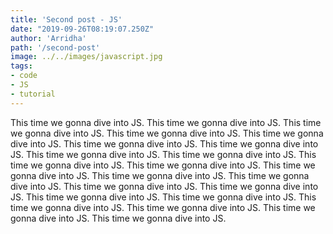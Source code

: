 ```yaml
---
title: 'Second post - JS'
date: "2019-09-26T08:19:07.250Z"
author: 'Arridha'
path: '/second-post'
image: ../../images/javascript.jpg
tags: 
- code
- JS
- tutorial
---
```


This time we gonna dive into JS. This time we gonna dive into JS. This time we gonna dive into JS. This time we gonna dive into JS. This time we gonna dive into JS. This time we gonna dive into JS. This time we gonna dive into JS. This time we gonna dive into JS. This time we gonna dive into JS. This time we gonna dive into JS. This time we gonna dive into JS. This time we gonna dive into JS. This time we gonna dive into JS. This time we gonna dive into JS. This time we gonna dive into JS. This time we gonna dive into JS. This time we gonna dive into JS. This time we gonna dive into JS. This time we gonna dive into JS. This time we gonna dive into JS. This time we gonna dive into JS. This time we gonna dive into JS. 